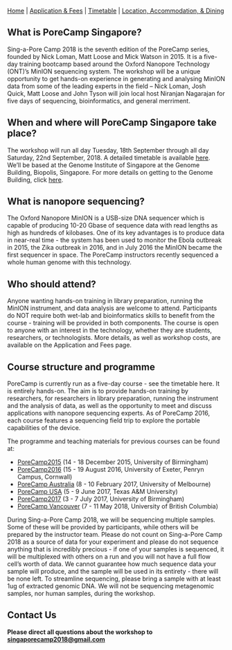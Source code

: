[Home](index.md) | [Application & Fees](application.md) | [Timetable](timetable.md) | [Location, Accommodation, & Dining](location.md)

## What is PoreCamp Singapore?
Sing-a-Pore Camp 2018 is the seventh edition of the PoreCamp series, founded by Nick Loman, Matt Loose and Mick Watson in 2015. It is a five-day training bootcamp based around the Oxford Nanopore Technology (ONT)’s MinION sequencing system. The workshop will be a unique opportunity to get hands-on experience in generating and analysing MinION data from some of the leading experts in the field – Nick Loman, Josh Quick, Matt Loose and John Tyson will join local host Niranjan Nagarajan for five days of sequencing, bioinformatics, and general merriment.

## When and where will PoreCamp Singapore take place?
The workshop will run all day Tuesday, 18th September through all day Saturday, 22nd September, 2018. A detailed timetable is available [here](timetable.md). We’ll be based at the Genome Institute of Singapore at the Genome Building, Biopolis, Singapore. For more details on getting to the Genome Building, click [here](location.md).

## What is nanopore sequencing?
The Oxford Nanopore MinION is a USB-size DNA sequencer which is capable of producing 10-20 Gbase of sequence data with read lengths as high as hundreds of kilobases. One of its key advantages is to produce data in near-real time - the system has been used to monitor the Ebola outbreak in 2015, the Zika outbreak in 2016, and in July 2016 the MinION became the first sequencer in space. The PoreCamp instructors recently sequenced a whole human genome with this technology.

## Who should attend?
Anyone wanting hands-on training in library preparation, running the MinION instrument, and data analysis are welcome to attend. Participants do NOT require both wet-lab and bioinformatics skills to benefit from the course - training will be provided in both components. The course is open to anyone with an interest in the technology, whether they are students, researchers, or technologists. More details, as well as workshop costs, are available on the Application and Fees page.

## Course structure and programme
PoreCamp is currently run as a five-day course - see the timetable here. It is entirely hands-on. The aim is to provide hands-on training by researchers, for researchers in library preparation, running the instrument and the analysis of data, as well as the opportunity to meet and discuss applications with nanopore sequencing experts. As of PoreCamp 2016, each course features a sequencing field trip to explore the portable capabilities of the device.

The programme and teaching materials for previous courses can be found at:
  * <a href="https://porecamp.github.io/2015/index.html" target="_blank">PoreCamp2015</a> (14 - 18 December 2015, University of Birmingham)
  * <a href="https://porecamp.github.io/2016/index.html" target="_blank">PoreCamp2016</a> (15 - 19 August 2016, University of Exeter, Penryn Campus, Cornwall)
  * <a href="https://porecamp-au.github.io/" target="_blank">PoreCamp Australia</a> (8 - 10 February 2017, University of Melbourne)
  * <a href="http://www.txgen.tamu.edu/porecamp_usa/" target="_blank">PoreCamp USA</a> (5 - 9 June 2017, Texas A&M University)
  * <a href="https://porecamp.github.io/2017/index.html" target="_blank">PoreCamp2017</a> (3 - 7 July 2017, University of Birmingham)
  * <a href="https://porecamp.github.io/vancouver/index.html" target="_blank">PoreCamp Vancouver</a> (7 - 11 May 2018, University of British Columbia)

During Sing-a-Pore Camp 2018, we will be sequencing multiple samples. Some of these will be provided by participants, while others will be prepared by the instructor team. Please do not count on Sing-a-Pore Camp 2018 as a source of data for your experiment and please do not sequence anything that is incredibly precious - if one of your samples is sequenced, it will be multiplexed with others on a run and you will not have a full flow cell’s worth of data. We cannot guarantee how much sequence data your sample will produce, and the sample will be used in its entirety - there will be none left. To streamline sequencing, please bring a sample with at least 1ug of extracted genomic DNA. We will not be sequencing metagenomic samples, nor human samples, during the workshop.

## Contact Us
**Please direct all questions about the workshop to [singaporecamp2018@gmail.com](singaporecamp2018@gmail.com)**